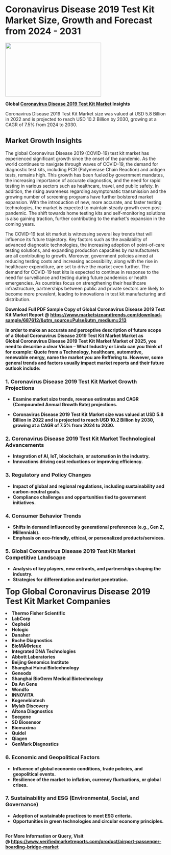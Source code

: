 <H1>Coronavirus Disease 2019 Test Kit Market Size, Growth and Forecast from 2024 - 2031</H1><img class="aligncenter size-medium wp-image-584254" src="https://thirdeyenews.in/wp-content/uploads/2024/09/Global-Market-Research-300x168.jpeg" alt="" width="300" height="168" /><p><strong>Global&nbsp;<a href="https://www.marketsizeandtrends.com/download-sample/687612/&amp;utm_source=Pulse&amp;utm_medium=213">Coronavirus Disease 2019 Test Kit Market</a> Insights</strong></p><p>Coronavirus Disease 2019 Test Kit Market size was valued at USD 5.8 Billion in 2022 and is projected to reach USD 10.2 Billion by 2030, growing at a CAGR of 7.5% from 2024 to 2030.</p><p><h2>Market Growth Insights</h2> <p>The global Coronavirus Disease 2019 (COVID-19) test kit market has experienced significant growth since the onset of the pandemic. As the world continues to navigate through waves of COVID-19, the demand for diagnostic test kits, including PCR (Polymerase Chain Reaction) and antigen tests, remains high. This growth has been fueled by government mandates, the increasing importance of accurate diagnostics, and the need for rapid testing in various sectors such as healthcare, travel, and public safety. In addition, the rising awareness regarding asymptomatic transmission and the growing number of screening programs have further bolstered market expansion. With the introduction of new, more accurate, and faster testing technologies, the market is expected to maintain steady growth even post-pandemic. The shift towards home testing kits and self-monitoring solutions is also gaining traction, further contributing to the market's expansion in the coming years.</p> <p><strong></strong></p> <p>The COVID-19 test kit market is witnessing several key trends that will influence its future trajectory. Key factors such as the availability of advanced diagnostic technologies, the increasing adoption of point-of-care testing solutions, and expanding production capacities by manufacturers are all contributing to growth. Moreover, government policies aimed at reducing testing costs and increasing accessibility, along with the rise in healthcare expenditure, are set to drive the market even further. The demand for COVID-19 test kits is expected to continue in response to the need for surveillance and testing during future pandemics or health emergencies. As countries focus on strengthening their healthcare infrastructure, partnerships between public and private sectors are likely to become more prevalent, leading to innovations in test kit manufacturing and distribution. <p><strong></p><p><span class=""><strong>Download Full PDF Sample Copy of Global Coronavirus Disease 2019 Test Kit Market Report</strong> @ <a href="https://www.marketsizeandtrends.com/download-sample/687612/&amp;utm_source=Pulse&amp;utm_medium=213" target="_blank">https://www.marketsizeandtrends.com/download-sample/687612/&amp;utm_source=Pulse&amp;utm_medium=213</a></span></p><p>In order to make an accurate and perceptive description of future scope of a Global&nbsp;Coronavirus Disease 2019 Test Kit Market Market as Global&nbsp;Coronavirus Disease 2019 Test Kit Market Market of 2025, you need to describe a clear Vision &ndash; What Industry or Linda can you think of for example: Quote from a Technology, healthcare, automotive, renewable energy, name the market you are Reffering to. However, some general trends and factors usually impact market reports and their future outlook include:</p><h3>1.&nbsp;<strong>Coronavirus Disease 2019 Test Kit Market Growth Projections</strong></h3><ul><li>Examine market size trends, revenue estimates and CAGR (Compounded Annual Growth Rate) projections.</li><li><p>Coronavirus Disease 2019 Test Kit Market size was valued at USD 5.8 Billion in 2022 and is projected to reach USD 10.2 Billion by 2030, growing at a CAGR of 7.5% from 2024 to 2030.</p></li></ul><h3>2.&nbsp;<strong>Coronavirus Disease 2019 Test Kit Market Technological Advancements</strong></h3><ul><li>Integration of AI, IoT, blockchain, or automation in the industry.</li><li>Innovations driving cost reductions or improving efficiency.</li></ul><h3>3.&nbsp;<strong>Regulatory and Policy Changes</strong></h3><ul><li>Impact of global and regional regulations, including sustainability and carbon-neutral goals.</li><li>Compliance challenges and opportunities tied to government initiatives.</li></ul><h3>4.&nbsp;<strong>Consumer Behavior Trends</strong></h3><ul><li>Shifts in demand influenced by generational preferences (e.g., Gen Z, Millennials).</li><li>Emphasis on eco-friendly, ethical, or personalized products/services.</li></ul><h3>5.&nbsp;<strong>Global Coronavirus Disease 2019 Test Kit Market Competitive Landscape</strong></h3><ul><li>Analysis of key players, new entrants, and partnerships shaping the industry.</li><li>Strategies for differentiation and market penetration.</li></ul><p data-pm-slice="1 1 []"><span style="color: inherit; font-family: inherit; font-size: 25px;">Top Global Coronavirus Disease 2019 Test Kit Market Companies</span></p><div class="" data-test-id=""><p><li>Thermo Fisher Scientific</li><li> LabCorp</li><li> Cepheid</li><li> Hologic</li><li> Danaher</li><li> Roche Diagnostics</li><li> BioMÃ©rieux</li><li> Integrated DNA Technologies</li><li> Abbott Laboratories</li><li> Beijing Genomics Institute</li><li> Shanghai Huirui Biotechnology</li><li> Geneodx</li><li> Shanghai BioGerm Medical Biotechnology</li><li> Da An Gene</li><li> Wondfo</li><li> INNOVITA</li><li> Kogenebiotech</li><li> Mylab Discovery</li><li> Altona Diagnostics</li><li> Seegene</li><li> SD Biosensor</li><li> Biomaxima</li><li> Quidel</li><li> Qiagen</li><li> GenMark Diagnostics</li></p></div><h3>6.&nbsp;<strong>Economic and Geopolitical Factors</strong></h3><ul><li>Influence of global economic conditions, trade policies, and geopolitical events.</li><li>Resilience of the market to inflation, currency fluctuations, or global crises.</li></ul><h3>7.&nbsp;<strong>Sustainability and ESG (Environmental, Social, and Governance)</strong></h3><ul><li>Adoption of sustainable practices to meet ESG criteria.</li><li>Opportunities in green technologies and circular economy principles.</li></ul><h2><strong style="font-size: 14px;">For More Information or Query, Visit @&nbsp;</strong><a style="background-color: #ffffff; font-size: 14px;" href="https://www.marketsizeandtrends.com/report/coronavirus-disease-2019-test-kit-market/" target="_blank">https://www.verifiedmarketreports.com/product/airport-passenger-boarding-bridge-market</a></h2>
